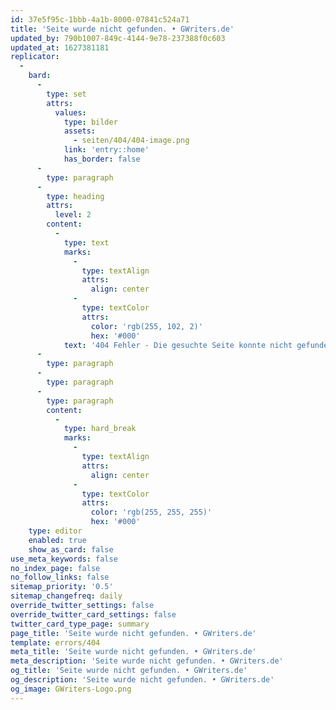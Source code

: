 ```yaml
---
id: 37e5f95c-1bbb-4a1b-8000-07841c524a71
title: 'Seite wurde nicht gefunden. • GWriters.de'
updated_by: 790b1007-849c-4144-9e78-237388f0c603
updated_at: 1627381181
replicator:
  -
    bard:
      -
        type: set
        attrs:
          values:
            type: bilder
            assets:
              - seiten/404/404-image.png
            link: 'entry::home'
            has_border: false
      -
        type: paragraph
      -
        type: heading
        attrs:
          level: 2
        content:
          -
            type: text
            marks:
              -
                type: textAlign
                attrs:
                  align: center
              -
                type: textColor
                attrs:
                  color: 'rgb(255, 102, 2)'
                  hex: '#000'
            text: '404 Fehler - Die gesuchte Seite konnte nicht gefunden werden'
      -
        type: paragraph
      -
        type: paragraph
      -
        type: paragraph
        content:
          -
            type: hard_break
            marks:
              -
                type: textAlign
                attrs:
                  align: center
              -
                type: textColor
                attrs:
                  color: 'rgb(255, 255, 255)'
                  hex: '#000'
    type: editor
    enabled: true
    show_as_card: false
use_meta_keywords: false
no_index_page: false
no_follow_links: false
sitemap_priority: '0.5'
sitemap_changefreq: daily
override_twitter_settings: false
override_twitter_card_settings: false
twitter_card_type_page: summary
page_title: 'Seite wurde nicht gefunden. • GWriters.de'
template: errors/404
meta_title: 'Seite wurde nicht gefunden. • GWriters.de'
meta_description: 'Seite wurde nicht gefunden. • GWriters.de'
og_title: 'Seite wurde nicht gefunden. • GWriters.de'
og_description: 'Seite wurde nicht gefunden. • GWriters.de'
og_image: GWriters-Logo.png
---
```

